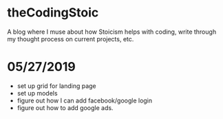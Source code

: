 # theCodingStoic
A blog where I muse about how Stoicism helps with coding, write through my thought process on current projects, etc.

# 05/27/2019
* set up grid for landing page
* set up models
* figure out how I can add facebook/google login
* figure out how to add google ads.


